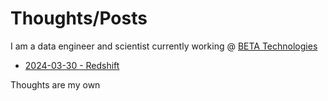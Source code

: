 # Thoughts/Posts

I am a data engineer and scientist currently working @ [BETA Technologies](https://www.beta.team/)


- [2024-03-30 - Redshift](redshift_blog.md)


Thoughts are my own